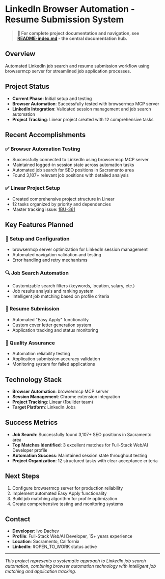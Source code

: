 # LinkedIn Browser Automation - Resume Submission System

> **📍 For complete project documentation and navigation, see [README-index.md](./README-index.md) - the central documentation hub.**

## Overview
Automated LinkedIn job search and resume submission workflow using browsermcp server for streamlined job application processes.

## Project Status
- **Current Phase**: Initial setup and testing
- **Browser Automation**: Successfully tested with browsermcp MCP server
- **LinkedIn Integration**: Validated session management and job search automation
- **Project Tracking**: Linear project created with 12 comprehensive tasks

## Recent Accomplishments

### ✅ Browser Automation Testing
- Successfully connected to LinkedIn using browsermcp MCP server
- Maintained logged-in session state across automation tasks
- Automated job search for SEO positions in Sacramento area
- Found 3,107+ relevant job positions with detailed analysis

### ✅ Linear Project Setup
- Created comprehensive project structure in Linear
- 12 tasks organized by priority and dependencies
- Master tracking issue: [1BU-361](https://linear.app/1builder/issue/1BU-361/linkedin-browser-automation-resume-submission-system-setup)

## Key Features Planned

### 🔧 Setup and Configuration
- browsermcp server optimization for LinkedIn session management
- Automated navigation validation and testing
- Error handling and retry mechanisms

### 🔍 Job Search Automation
- Customizable search filters (keywords, location, salary, etc.)
- Job results analysis and ranking system
- Intelligent job matching based on profile criteria

### 📄 Resume Submission
- Automated "Easy Apply" functionality
- Custom cover letter generation system
- Application tracking and status monitoring

### 🧪 Quality Assurance
- Automation reliability testing
- Application submission accuracy validation
- Monitoring system for failed applications

## Technology Stack
- **Browser Automation**: browsermcp MCP server
- **Session Management**: Chrome extension integration
- **Project Tracking**: Linear (1builder team)
- **Target Platform**: LinkedIn Jobs

## Success Metrics
- **Job Search**: Successfully found 3,107+ SEO positions in Sacramento area
- **Top Matches Identified**: 3 excellent matches for Full-Stack Web/AI Developer profile
- **Automation Success**: Maintained session state throughout testing
- **Project Organization**: 12 structured tasks with clear acceptance criteria

## Next Steps
1. Configure browsermcp server for production reliability
2. Implement automated Easy Apply functionality
3. Build job matching algorithm for profile optimization
4. Create comprehensive testing and monitoring systems

## Contact
- **Developer**: Ivo Dachev
- **Profile**: Full-Stack Web/AI Developer, 15+ years experience
- **Location**: Sacramento, California
- **LinkedIn**: #OPEN_TO_WORK status active

---
*This project represents a systematic approach to LinkedIn job search automation, combining browser automation technology with intelligent job matching and application tracking.*
